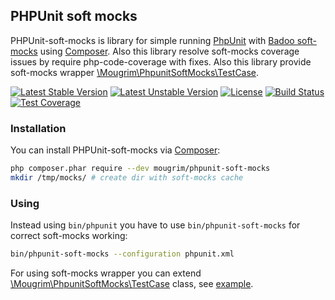 ## PHPUnit soft mocks

PHPUnit-soft-mocks is library for simple running [PhpUnit](https://github.com/sebastianbergmann/phpunit) with [Badoo soft-mocks](https://github.com/badoo/soft-mocks) using [Composer](https://getcomposer.org/). Also this library resolve soft-mocks coverage issues by require php-code-coverage with fixes. Also this library provide soft-mocks wrapper [\Mougrim\PhpunitSoftMocks\TestCase](src/TestCase.php).

[![Latest Stable Version](https://poser.pugx.org/mougrim/phpunit-soft-mocks/version)](https://packagist.org/packages/mougrim/phpunit-soft-mocks)
[![Latest Unstable Version](https://poser.pugx.org/mougrim/phpunit-soft-mocks/v/unstable)](https://packagist.org/packages/mougrim/phpunit-soft-mocks)
[![License](https://poser.pugx.org/mougrim/phpunit-soft-mocks/license)](https://packagist.org/packages/mougrim/phpunit-soft-mocks)
[![Build Status](https://api.travis-ci.org/mougrim/phpunit-soft-mocks.png?branch=master)](https://travis-ci.org/mougrim/phpunit-soft-mocks)
[![Test Coverage](https://codeclimate.com/github/mougrim/phpunit-soft-mocks/badges/coverage.svg)](https://codeclimate.com/github/mougrim/phpunit-soft-mocks/coverage)

### Installation

You can install PHPUnit-soft-mocks via [Composer](https://getcomposer.org/):

```bash
php composer.phar require --dev mougrim/phpunit-soft-mocks
mkdir /tmp/mocks/ # create dir with soft-mocks cache
```

### Using

Instead using `bin/phpunit` you have to use `bin/phpunit-soft-mocks` for correct soft-mocks working:

```bash
bin/phpunit-soft-mocks --configuration phpunit.xml
```

For using soft-mocks wrapper you can extend [\Mougrim\PhpunitSoftMocks\TestCase](src/TestCase.php) class, see [example](tests/example/functional/ExampleTest.php).
